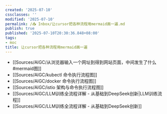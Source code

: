 ```yaml
---
created: '2025-07-10'
cssclasses: ''
modified: '2025-07-10'
permalink: /📥 Inbox/让cursor把各种流程用mermaid画一遍.md
publish: true
published: '2025-07-10T20:30:36.848+08:00'
tags:
- moc
title: 让cursor把各种流程用mermaid画一遍
---
```

- [[Sources/AIGC/从浏览器输入一个网址到得到网站页面，中间发生了什么#mermaid图]]
- [[Sources/AIGC/kubectl 命令执行流程图]]
- [[Sources/AIGC/docker 命令执行流程图]]
- [[Sources/AIGC/istio 架构与命令执行流程图]]
- [[Sources/AIGC/LLM训练全流程详解 - 从基础到DeepSeek创新\|LLM训练流程]]
- [[Sources/AIGC/LLM训练全流程详解 - 从基础到DeepSeek创新]]
